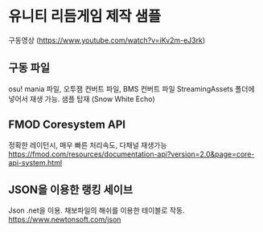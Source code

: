 ﻿# 유니티 리듬게임 제작 샘플


구동영상
(https://www.youtube.com/watch?v=iKv2m-eJ3rk)


## 구동 파일

osu! mania 파일, 오투잼 컨버트 파일, BMS 컨버트 파일
StreamingAssets 폴더에 넣어서 재생 가능. 샘플 탑재 (Snow White Echo)

## FMOD Coresystem API

정확한 레이턴시, 매우 빠른 처리속도, 다채널 재생가능
https://fmod.com/resources/documentation-api?version=2.0&page=core-api-system.html

## JSON을 이용한 랭킹 세이브

Json .net을 이용.
채보파일의 해쉬를 이용한 테이블로 작동.
https://www.newtonsoft.com/json


